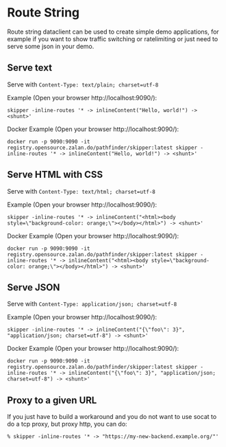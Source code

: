 # Route String

Route string dataclient can be used to create simple demo
applications, for example if you want to show traffic switching or
ratelimiting or just need to serve some json in your demo.

## Serve text

Serve with `Content-Type: text/plain; charset=utf-8`

Example (Open your browser http://localhost:9090/):

```
skipper -inline-routes '* -> inlineContent("Hello, world!") -> <shunt>'
```

Docker Example (Open your browser http://localhost:9090/):

```
docker run -p 9090:9090 -it registry.opensource.zalan.do/pathfinder/skipper:latest skipper -inline-routes '* -> inlineContent("Hello, world!") -> <shunt>'
```

## Serve HTML with CSS

Serve with `Content-Type: text/html; charset=utf-8`

Example (Open your browser http://localhost:9090/):

```
skipper -inline-routes '* -> inlineContent("<html><body style=\"background-color: orange;\"></body></html>") -> <shunt>'
```

Docker Example (Open your browser http://localhost:9090/):

```
docker run -p 9090:9090 -it registry.opensource.zalan.do/pathfinder/skipper:latest skipper -inline-routes '* -> inlineContent("<html><body style=\"background-color: orange;\"></body></html>") -> <shunt>'
```


## Serve JSON

Serve with `Content-Type: application/json; charset=utf-8`

Example (Open your browser http://localhost:9090/):

```
skipper -inline-routes '* -> inlineContent("{\"foo\": 3}", "application/json; charset=utf-8") -> <shunt>'
```

Docker Example (Open your browser http://localhost:9090/):

```
docker run -p 9090:9090 -it registry.opensource.zalan.do/pathfinder/skipper:latest skipper -inline-routes '* -> inlineContent("{\"foo\": 3}", "application/json; charset=utf-8") -> <shunt>'
```

## Proxy to a given URL

If you just have to build a workaround and you do not want to use
socat to do a tcp proxy, but proxy http, you can do:

```
% skipper -inline-routes '* -> "https://my-new-backend.example.org/"'
```

